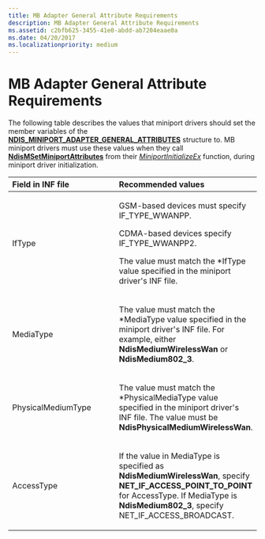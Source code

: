 ```yaml
---
title: MB Adapter General Attribute Requirements
description: MB Adapter General Attribute Requirements
ms.assetid: c2bfb625-3455-41e0-abdd-ab7204eaae0a
ms.date: 04/20/2017
ms.localizationpriority: medium
---
```


# MB Adapter General Attribute Requirements


The following table describes the values that miniport drivers should set the member variables of the [**NDIS\_MINIPORT\_ADAPTER\_GENERAL\_ATTRIBUTES**](https://msdn.microsoft.com/library/windows/hardware/ff565923) structure to. MB miniport drivers must use these values when they call [**NdisMSetMiniportAttributes**](https://msdn.microsoft.com/library/windows/hardware/ff563672) from their [*MiniportInitializeEx*](https://msdn.microsoft.com/library/windows/hardware/ff559389) function, during miniport driver initialization.

<table>
<colgroup>
<col width="50%" />
<col width="50%" />
</colgroup>
<thead>
<tr class="header">
<th align="left">Field in INF file</th>
<th align="left">Recommended values</th>
</tr>
</thead>
<tbody>
<tr class="odd">
<td align="left"><p>IfType</p></td>
<td align="left"><p>GSM-based devices must specify IF_TYPE_WWANPP.</p>
<p>CDMA-based devices specify IF_TYPE_WWANPP2.</p>
<p>The value must match the *IfType value specified in the miniport driver&#39;s INF file.</p></td>
</tr>
<tr class="even">
<td align="left"><p>MediaType</p></td>
<td align="left"><p>The value must match the *MediaType value specified in the miniport driver&#39;s INF file. For example, either <strong>NdisMediumWirelessWan</strong> or <strong>NdisMedium802_3</strong>.</p></td>
</tr>
<tr class="odd">
<td align="left"><p>PhysicalMediumType</p></td>
<td align="left"><p>The value must match the *PhysicalMediaType value specified in the miniport driver&#39;s INF file. The value must be <strong>NdisPhysicalMediumWirelessWan</strong>.</p></td>
</tr>
<tr class="even">
<td align="left"><p>AccessType</p></td>
<td align="left"><p>If the value in MediaType is specified as <strong>NdisMediumWirelessWan</strong>, specify <strong>NET_IF_ACCESS_POINT_TO_POINT</strong> for AccessType. If MediaType is <strong>NdisMedium802_3</strong>, specify NET_IF_ACCESS_BROADCAST.</p></td>
</tr>
</tbody>
</table>

 

 

 





